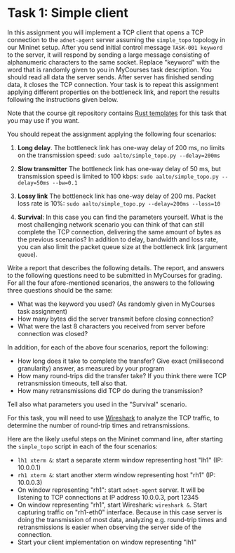 # Task 1: Simple client

In this assignment you will implement a TCP client that opens a TCP connection
to the `adnet-agent` server assuming the `simple_topo` topology in our Mininet
setup. After you send initial control message `TASK-001 keyword` to the server,
it will respond by sending a large message consisting of alphanumeric characters
to the same socket. Replace "keyword" with the word that is randomly given to
you in MyCourses task description. You should read all data the server sends.
After server
has finished sending data, it closes the TCP connection. Your task is to repeat
this assignment applying different properties on the bottleneck link, and report
the results following the instructions given below.

Note that the course git repository contains [Rust
templates](https://github.com/PasiSa/AdvancedNetworking/tree/main/assignments/task-001)
for this task that you may use if you want.

You should repeat the assignment applying the following four scenarios:

1. **Long delay**. The bottleneck link has one-way delay of 200 ms, no limits on
   the transmission speed:
   `sudo aalto/simple_topo.py --delay=200ms`

2. **Slow transmitter** The bottleneck link has one-way delay of 50 ms, but
   transmission speed is limited to 100 kbps:
   `sudo aalto/simple_topo.py --delay=50ms --bw=0.1`

3. **Lossy link** The bottleneck link has one-way delay of 200 ms. Packet loss
   rate is 10%:
   `sudo aalto/simple_topo.py --delay=200ms --loss=10`

4. **Survival**: In this case you can find the parameters yourself. What is the
   most challenging network scenario you can think of that can still complete
   the TCP connection, delivering the same amount of bytes as the previous
   scenarios? In addition to delay, bandwidth and loss rate, you can also limit
   the packet queue size at the bottleneck link (argument `queue`).

Write a report that describes the following details. The report, and
answers to the following questions need to be submitted
in MyCourses for grading. For all the four afore-mentioned scenarios, the
answers to the following three questions should be the same:

- What was the keyword you used? (As randomly given in MyCourses task assignment)
- How many bytes did the server transmit before closing connection?
- What were the last 8 characters you received from server before connection was
  closed?

In addition, for each of the above four scenarios, report the following:

- How long does it take to complete the transfer? Give exact (millisecond
  granularity) answer, as measured by your program
- How many round-trips did the transfer take? If you think there were TCP
  retransmission timeouts, tell also that.
- How many retransmissions did TCP do during the transmission?

Tell also what parameters you used in the "Survival" scenario.

For this task, you will need to use [Wireshark](https://www.wireshark.org/) to
analyze the TCP traffic, to determine the number of round-trip times and
retransmissions.

Here are the likely useful steps on the Mininet command line, after starting
the `simple_topo` script in each of the four scenarios:

- `lh1 xterm &`: start a separate xterm window representing host "lh1" (IP:
  10.0.0.1)
- `rh1 xterm &`: start another xterm window representing host "rh1" (IP:
  10.0.0.3)
- On window representing "rh1": start `adnet-agent` server. It will be listening
  to TCP connections at IP address 10.0.0.3, port 12345
- On window representing "rh1", start Wireshark: `wireshark &`. Start capturing
  traffic on "rh1-eth0" interface. Because in this case server is doing the
  transmission of most data, analyzing e.g. round-trip times and retransmissions
  is easier when observing the server side of the connection.
- Start your client implementation on window representing "lh1"
